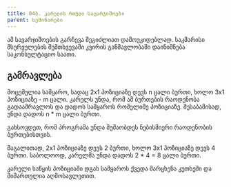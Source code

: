 ```yaml
---
title: 04ბ. კარელის რთული სავარჯიშოები
parent: სემინარები
---
```


ამ სავარჯიშოების გარჩევა შეგიძლიათ დამოუკიდებლად. საკმარისი მსურველების შემთხვევაში კვირის განმავლობაში დაინიშნება საკონსულტაციო საათი.

## გამრავლება

მოცემულია სამყარო, სადაც 2x1 პოზიციაზე დევს n ცალი ბურთი, ხოლო 3x1 პოზიციაზე - m ცალი. კარელს უნდა, რომ ამ ბურთების რაოდენობა გადაამრავლოს და დადოს სამყაროს რომელიმე პოზიციაზე. შესაბამისად, უნდა დადოს n * m ცალი ბურთი.

გახსოვდეთ, რომ პროგრამა უნდა მუშაობდეს ნებისმიერი რაოდენობის ბურთებისთვის.

მაგალითად, 2x1 პოზიციაზე დევს 2 ბურთი, ხოლო 3x1 პოზიციაზე დევს 4 ბურთი. საბოლოოდ, კარელმა უნდა დადოს 2 * 4 = 8 ცალი ბურთი.

კარელი საწყის პოზიციაში დგას სამყაროს ქვედა მარცხენა კუთხეში და მიმართულია აღმოსავლეთით.
